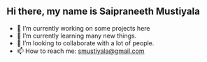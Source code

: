 ## Hi there, my name is Saipraneeth Mustiyala

<!--
**smustiyala/smustiyala** is a ✨ _special_ ✨ repository because its `README.md` (this file) appears on your GitHub profile.

Here are some ideas to get you started:
-->
- 🔭 I’m currently working on some projects here
- 🌱 I’m currently learning many new things. 
- 👯 I’m looking to collaborate with a lot of people.
- 📫 How to reach me: smustiyala@gmail.com

